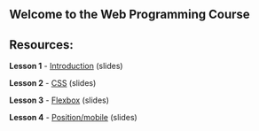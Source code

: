 ## Welcome to the Web Programming Course

## Resources:

**Lesson 1** - [Introduction]() (slides)

**Lesson 2** - [CSS]() (slides)

**Lesson 3** - [Flexbox]() (slides)

**Lesson 4** - [Position/mobile]() (slides)
